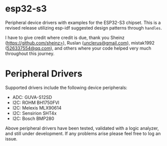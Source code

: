 # esp32-s3
 Peripheral device drivers with examples for the ESP32-S3 chipset.  This is a revised release utilizing esp-idf suggested design patterns through `handles`.
 
 I have to give credit where credit is due, thank you Sheinz (https://github.com/sheinz>), Ruslan (<unclerus@gmail.com>), mistak1992 (526337554@qq.com), and others where your code helped very much throughout this journey.

# Peripheral Drivers
 Supported drivers include the following device peripherals:
 
 - ADC: GUVA-S12SD
 - I2C: ROHM BH1750FVI
 - I2C: Melexis MLX90614
 - I2C: Sensirion SHT4x
 - I2C: Bosch BMP280
 
 Above peripheral drivers have been tested, validated with a logic analyzer, and still under development.  If any problems arise please feel free to log an issue.
